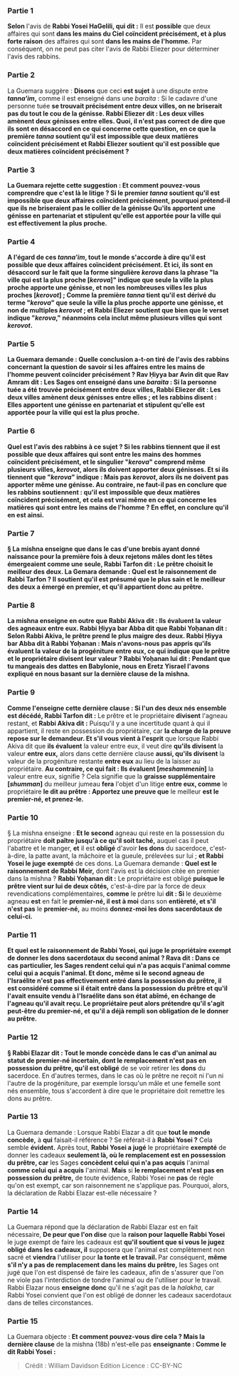 
### Partie 1
<b>Selon</b> l'avis de <b>Rabbi Yosei HaGelili, qui dit :</b> Il est <b>possible</b> que deux affaires qui sont <b>dans les mains du Ciel coïncident précisément, et à plus forte raison</b> des affaires qui sont <b>dans les mains de l'homme.</b> Par conséquent, on ne peut pas citer l'avis de Rabbi Eliezer pour déterminer l'avis des rabbins.

### Partie 2
La Guemara suggère : <b>Disons</b> que ceci <b>est sujet</b> à une dispute entre <b><i>tanna'im</i>,</b> comme il est enseigné dans une <i>baraita</i> : Si le cadavre d'une personne tuée <b>se trouvait précisément entre deux villes, on ne briserait pas du tout le <b>cou</b> de la génisse. <b>Rabbi Eliezer dit : Les deux</b> villes <b>amènent deux génisses</b> entre elles. <b>Quoi, il n'est pas</b> correct de dire que <b>ils sont en désaccord en ce qui concerne</b> cette question, en <b>ce que la première <i>tanna</i> soutient</b> qu'il est <b>impossible</b> que deux matières <b>coïncident précisément et Rabbi Eliezer soutient</b> qu'il est <b>possible</b> que deux matières <b>coïncident précisément ?</b>

### Partie 3
La Guemara rejette cette suggestion : <b>Et</b> comment pouvez-vous <b>comprendre</b> que c'est là le litige ? <b>Si le premier <i>tanna</i> soutient</b> qu'il est <b>impossible</b> que deux affaires <b>coïncident précisément, pourquoi</b> prétend-il que <b>ils ne briseraient pas le <b>collier de la génisse</b> Qu'ils apportent une génisse en partenariat et stipulent</b> qu'elle est apportée pour la ville qui est effectivement la plus proche.

### Partie 4
<b>A l'égard de ces <i>tanna'im</i>, tout le monde</b> s'accorde à dire qu'il est <b>possible</b> que deux affaires <b>coïncident précisément. Et ici, ils sont en désaccord</b> sur le fait que la forme singulière <i>kerova</i> dans la phrase "la ville qui est <b>la plus proche [<i>kerova</i>]"</b> indique que seule la ville la plus proche apporte une génisse, <b>et non les</b> nombreuses <b>villes les plus proches [<i>kerovot</i>]</b> ; <b>Comme la première <i>tanna</i> tient</b> qu'il est dérivé du terme <b>"<i>kerova</i>"</b> que seule la ville la plus proche apporte une génisse, <b>et non</b> de multiples <b><i>kerovot</i> ; et Rabbi Eliezer soutient</b> que bien que le verset indique <b>"<i>kerova</i>,"</b> néanmoins cela inclut <b>même</b> plusieurs villes qui sont <b><i>kerovot</i>. </b>

### Partie 5
La Guemara demande : <b>Quelle</b> conclusion <b>a-t-on tiré</b> <b>de l'avis des rabbins concernant la question de savoir si les affaires entre les mains de l'homme peuvent coïncider précisément ? <b>Rav Ḥiyya bar Avin dit</b> que <b>Rav Amram dit :</b> Les Sages <b>ont enseigné</b> dans une <i>baraita</i> : Si la personne tuée <b>a été trouvée précisément entre deux villes, Rabbi Eliezer dit : Les deux</b> villes <b>amènent deux génisses</b> entre elles ; <b>et les rabbins disent : Elles apportent une génisse en partenariat et stipulent</b> qu'elle est apportée pour la ville qui est la plus proche.

### Partie 6
<b>Quel est l'avis des rabbins</b> à ce sujet ? <b>Si les rabbins tiennent que</b> il est <b>possible</b> que deux affaires qui sont <b>entre les mains des hommes</b> coïncident précisément, et</b> le singulier <b>"<i>kerova</i>"</b> comprend <b>même</b> plusieurs villes, <b><i>kerovot</i>,</b> alors <b>ils doivent apporter deux</b> génisses. <b>Et si</b> ils tiennent que <b>"<i>kerova</i>"</b> indique : <b>Mais pas <i>kerovot</i>,</b> alors <b>ils ne doivent pas apporter même une</b> génisse. <b>Au contraire,</b> ne faut-il pas <b>en conclure</b> que <b>les rabbins soutiennent :</b> qu'il est <b>impossible</b> que deux matières <b>coïncident précisément, et</b> cela est vrai <b>même</b> en ce qui concerne les matières qui sont <b>entre les mains de l'homme ?</b> En effet, <b>en conclure</b> qu'il en est ainsi.

### Partie 7
§ La mishna enseigne que dans le cas d'une brebis ayant donné naissance pour la première fois à deux rejetons mâles dont les têtes émergeaient comme une seule, <b>Rabbi Tarfon dit : Le prêtre choisit le meilleur</b> des deux. La Gemara demande : <b>Quel est le raisonnement de Rabbi Tarfon ? Il soutient</b> qu'il est présumé que <b>le plus sain</b> et le meilleur des deux <b>a émergé en premier,</b> et qu'il appartient donc au prêtre.

### Partie 8
La mishna enseigne en outre que <b>Rabbi Akiva dit : Ils évaluent</b> la valeur des agneaux entre eux. <b>Rabbi Ḥiyya bar Abba dit</b> que <b>Rabbi Yoḥanan dit :</b> Selon Rabbi Akiva, <b>le prêtre prend le plus maigre</b> des deux. <b>Rabbi Ḥiyya bar Abba dit à Rabbi Yoḥanan : Mais n'avons-nous pas appris</b> qu'ils <b>évaluent</b> la valeur de la progéniture <b>entre eux,</b> ce qui indique que le prêtre et le propriétaire divisent leur valeur ? Rabbi Yoḥanan <b>lui dit : Pendant que tu mangeais des dattes en Babylonie, nous</b> en Eretz Yisrael <b>l'avons expliqué</b> en nous basant <b>sur la dernière clause</b> de la mishna.

### Partie 9
<b>Comme l'enseigne cette dernière clause :</b> Si <b>l'un des deux nés ensemble</b> est décédé, Rabbi Tarfon dit :</b> Le prêtre et le propriétaire <b>divisent</b> l'agneau restant, et <b>Rabbi Akiva dit :</b> Puisqu'il y a une incertitude quant à qui il appartient, il reste en possession du propriétaire, car <b>la charge de la preuve repose sur le demandeur. Et s'il vous vient à l'esprit</b> que lorsque Rabbi Akiva dit que <b>ils évaluent</b> la valeur entre eux, il veut dire <b>qu'ils divisent</b> la valeur <b>entre eux,</b> alors dans cette dernière clause <b>aussi, qu'ils divisent</b> la valeur de la progéniture restante <b>entre eux</b> au lieu de la laisser au propriétaire. <b>Au contraire, ce qui fait : Ils évaluent [<i>meshammenin</i>]</b> la valeur entre eux, signifie ? Cela signifie que la <b>graisse supplémentaire [<i>shumman</i>]</b> du meilleur jumeau <b>fera</b> l'objet d'un litige <b>entre eux, comme</b> le propriétaire <b>le dit au prêtre : Apportez une preuve que</b> le meilleur <b>est le premier-né, et prenez-le.</b>

### Partie 10
§ La mishna enseigne : <b>Et le second</b> agneau qui reste en la possession du propriétaire <b>doit paître jusqu'à ce qu'il soit taché,</b> auquel cas il peut l'abattre et le manger, <b>et</b> il est <b>obligé</b> d'avoir <b>les dons</b> du sacerdoce, c'est-à-dire, la patte avant, la mâchoire et la gueule, prélevées sur lui ; <b>et Rabbi Yosei le juge</b> <b>exempté</b> de ces dons. La Guemara demande : <b>Quel est le raisonnement de Rabbi Meir,</b> dont l'avis est la décision citée en premier dans la mishna ? <b>Rabbi Yoḥanan dit :</b> Le propriétaire est obligé <b>puisque le prêtre vient sur lui de deux côtés,</b> c'est-à-dire par la force de deux revendications complémentaires, <b>comme</b> le prêtre lui <b>dit : Si</b> le deuxième agneau <b>est</b> en fait le <b>premier-né, il est à moi</b> dans son <b>entièreté, et s'il n'est pas</b> le <b>premier-né,</b> au moins <b>donnez-moi les <b>dons sacerdotaux de celui-ci.</b>

### Partie 11
<b>Et quel est le raisonnement de Rabbi Yosei,</b> qui juge le propriétaire exempt de donner les dons sacerdotaux du second animal ? <b>Rava dit :</b> Dans ce cas particulier, les Sages <b>rendent celui qui n'a pas acquis</b> l'animal <b>comme celui qui a acquis</b> l'animal. <b>Et</b> donc, <b>même si</b> le second agneau de l'Israélite <b>n'est pas</b> effectivement <b>entré</b> dans la <b>possession du prêtre,</b> il est considéré <b>comme</b> si <b>il était entré</b> dans la <b>possession du prêtre et qu'il</b> l'avait ensuite <b>vendu à l'Israélite dans son état abîmé</b>, en échange de l'agneau qu'il avait reçu. Le propriétaire peut alors prétendre qu'il s'agit peut-être du premier-né, et qu'il a déjà rempli son obligation de le donner au prêtre.

### Partie 12
§ <b>Rabbi Elazar dit : Tout le monde concède</b> dans le cas d'un animal au statut de <b>premier-né</b> incertain, dont le <b>remplacement</b> n'est pas en possession du prêtre, qu'il est obligé</b> de se voir retirer les <b>dons</b> du sacerdoce. En d'autres termes, dans le cas où le prêtre ne reçoit ni l'un ni l'autre de la progéniture, par exemple lorsqu'un mâle et une femelle sont nés ensemble, tous s'accordent à dire que le propriétaire doit remettre les dons au prêtre.

### Partie 13
La Guemara demande : Lorsque Rabbi Elazar a dit que <b>tout le monde concède,</b> à <b>qui</b> faisait-il référence ? Se référait-il à <b>Rabbi Yosei ?</b> Cela semble <b>évident.</b> Après tout, <b>Rabbi Yosei a jugé</b> le propriétaire <b>exempté</b> de donner les cadeaux <b>seulement là, où le remplacement est en possession du prêtre, car</b> les Sages <b>concèdent celui qui n'a pas acquis</b> l'animal <b>comme celui qui a acquis</b> l'animal. <b>Mais</b> si <b>le remplacement n'est pas en possession du prêtre,</b> de toute évidence, Rabbi Yosei ne <b>pas</b> de règle qu'on est exempt, car son raisonnement ne s'applique pas. Pourquoi, alors, la déclaration de Rabbi Elazar est-elle nécessaire ?

### Partie 14
La Guemara répond que la déclaration de Rabbi Elazar est en fait nécessaire, <b>De peur que l'on dise</b> que la <b>raison pour laquelle Rabbi Yosei</b> le juge exempt de faire les cadeaux est <b>qu'il soutient que si vous le jugez obligé dans les cadeaux, il</b> supposera que l'animal est complètement non sacré et <b>viendra</b> l'utiliser pour <b>la tonte et le travail. </b> Par conséquent, <b>même s'il n'y a pas de remplacement dans les mains du prêtre,</b> les Sages ont jugé que l'on est dispensé de faire les cadeaux, afin de s'assurer que l'on ne viole pas l'interdiction de tondre l'animal ou de l'utiliser pour le travail. Rabbi Elazar nous <b>enseigne donc</b> qu'il ne s'agit pas de la <i>halakha</i>, car Rabbi Yosei convient que l'on est obligé de donner les cadeaux sacerdotaux dans de telles circonstances.

### Partie 15
La Guemara objecte : <b>Et comment pouvez-vous dire cela ? Mais la dernière clause</b> de la mishna (18b) n'est-elle pas <b>enseignante : Comme le dit Rabbi Yosei :</b>

>Crédit : William Davidson Edition
>Licence : CC-BY-NC